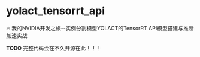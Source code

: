# yolact_tensorrt_api
:fire: 我的NVIDIA开发之旅--实例分割模型YOLACT的TensorRT API模型搭建与推断加速实战

**TODO**
完整代码会在不久开源在此！！！
